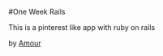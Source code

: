 #One Week Rails

This is a pinterest like app with ruby on rails

by [Amour](https://twitter.com/amourjaxon)